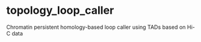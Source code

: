 # topology_loop_caller
Chromatin persistent homology-based loop caller using TADs based on Hi-C data
